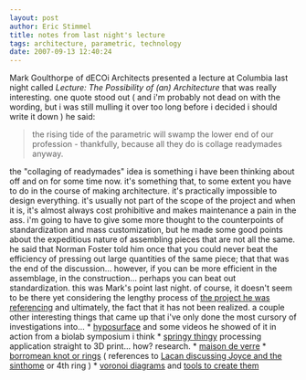 ```yaml
---
layout: post
author: Eric Stimmel
title: notes from last night's lecture
tags: architecture, parametric, technology
date: 2007-09-13 12:40:24
--- 
```



Mark Goulthorpe of dECOi Architects presented a lecture at Columbia last night called *Lecture: The Possibility of (an) Architecture* that was really interesting. one quote stood out ( and i'm probably not dead on with the wording, but i was still mulling it over too long before i decided i should write it down ) he said:

> the rising tide of the parametric will swamp the lower end of our profession - thankfully, because all they do is collage readymades anyway.

the "collaging of readymades" idea is something i have been thinking about off and on for some time now. it's something that, to some extent you have to do in the course of making architecture. it's practically impossible to design everything. it's usually not part of the scope of the project and when it is, it's almost always cost prohibitive and makes maintenance a pain in the ass. i'm going to have to give some more thought to the counterpoints of standardization and mass customization, but he made some good points about the expeditious nature of assembling pieces that are not all the same. he said that Norman Foster told him once that you could never beat the efficiency of pressing out large quantities of the same piece; that that was the end of the discussion... however, if you can be more efficient in the assemblage, in the construction... perhaps you can beat out standardization. this was Mark's point last night. of course, it doesn't seem to be there yet considering the lengthy process of [the project he was referencing][] and ultimately, the fact that it has not been realized. a couple other interesting things that came up that i've only done the most cursory of investigations into... \* [hyposurface](http://www.hyposurface.org/) and some videos he showed of it in action from a biolab symposium i think \* [springy thingy](http://web.mit.edu/kkdb/www/newhome/processing/springy-code.html) processing application straight to 3D print... how? research. \* [maison de verre](http://en.wikipedia.org/wiki/Maison\_de\_Verre) \* [borromean knot or rings](http://en.wikipedia.org/wiki/Borromean\_rings) ( references to [Lacan discussing Joyce and the sinthome](http://web.missouri.edu/\~stonej/) or 4th ring ) \* [voronoi diagrams](http://en.wikipedia.org/wiki/Voronoi\_diagram) and [tools to create them](http://www.cs.cornell.edu/Info/People/chew/Delaunay.html)

  [the project he was referencing]: http://www.newitalianblood.com/show.pl?id=696


